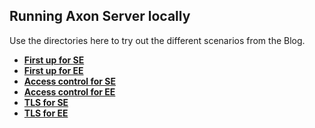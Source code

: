  <!-- Copyright 2020 AxonIQ B.V.

   Licensed under the Apache License, Version 2.0 (the "License");
   you may not use this file except in compliance with the License.
   You may obtain a copy of the License at

       http://www.apache.org/licenses/LICENSE-2.0

   Unless required by applicable law or agreed to in writing, software
   distributed under the License is distributed on an "AS IS" BASIS,
   WITHOUT WARRANTIES OR CONDITIONS OF ANY KIND, either express or implied.
   See the License for the specific language governing permissions and
   limitations under the License. -->

## Running Axon Server locally

Use the directories here to try out the different scenarios from the Blog.

* [**First up for SE**](./1-first-up-se)
* [**First up for EE**](./2-first-up-ee)
* [**Access control for SE**](./3-accesscontrol-se)
* [**Access control for EE**](./4-accesscontrol-ee)
* [**TLS for SE**](./5-tls-se)
* [**TLS for EE**](./6-tls-ee)
